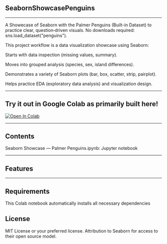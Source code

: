 ## SeabornShowcasePenguins

---
A Showecase of Seaborn with the Palmer Penguins (Built-in Dataset) to practice clear, question‑driven visuals. No downloads required: sns.load_dataset("penguins").

This project workflow is a data visualization showcase using Seaborn:

Starts with data inspection (missing values, summary).

Moves into grouped analysis (species, sex, island differences).

Demonstrates a variety of Seaborn plots (bar, box, scatter, strip, pairplot).

Helps practice EDA (exploratory data analysis) and visualization design.

---

## Try it out in Google Colab as primarily built here!

[![Open In Colab](https://colab.research.google.com/assets/colab-badge.svg)](https://colab.research.google.com/github/RGithub23/SeabornShowcasePenguins/blob/main/seaborn_showcase_penguins.ipynb)

---

## Contents

Seaborn Showcase — Palmer Penguins.ipynb: Jupyter notebook

---

## Features

---
## Requirements

This Colab notebook automatically installs all necessary dependencies

## License

MIT License or your preferred license.  Attribution to Seaborn for access to their open source model.
